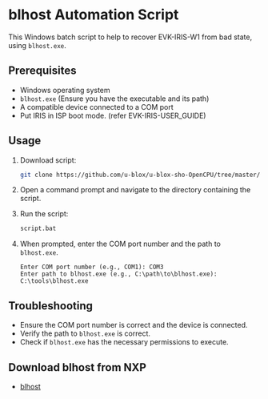 
# blhost Automation Script

This Windows batch script to help to recover EVK-IRIS-W1 from bad state, using `blhost.exe`. 

## Prerequisites

- Windows operating system
- `blhost.exe` (Ensure you have the executable and its path)
- A compatible device connected to a COM port
- Put IRIS in ISP boot mode. (refer EVK-IRIS-USER_GUIDE)

## Usage

1. Download script:

   ```sh
   git clone https://github.com/u-blox/u-blox-sho-OpenCPU/tree/master/MCUXpresso/IRIS-W1/extra
   ```

2. Open a command prompt and navigate to the directory containing the script.

3. Run the script:

   ```sh
   script.bat
   ```

4. When prompted, enter the COM port number and the path to `blhost.exe`.

   ```plaintext
   Enter COM port number (e.g., COM1): COM3
   Enter path to blhost.exe (e.g., C:\path\to\blhost.exe): C:\tools\blhost.exe
   ```


## Troubleshooting

- Ensure the COM port number is correct and the device is connected.
- Verify the path to `blhost.exe` is correct.
- Check if `blhost.exe` has the necessary permissions to execute.

## Download blhost from NXP
- [blhost](https://www.nxp.com/design/design-center/software/development-software/mcuxpresso-software-and-tools-/mcu-bootloader-for-nxp-microcontrollers:MCUBOOT?_gl=1*ge4tj9*_ga*MTY1NjE5NjY3Ni4xNzE1MDY1NjE5*_ga_WM5LE0KMSH*MTcxNTA2NTYxOS4xLjEuMTcxNTA2NTYyMC4wLjAuMA..)
